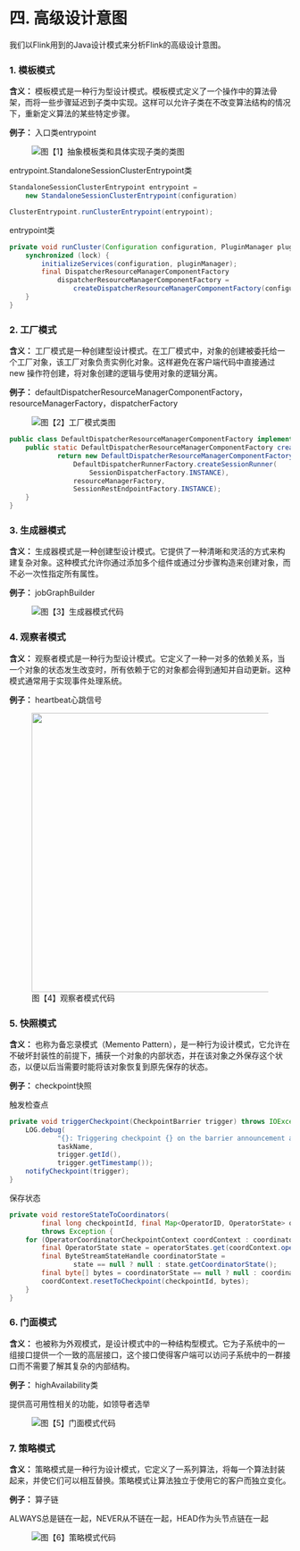 # 四. 高级设计意图

我们以Flink用到的Java设计模式来分析Flink的高级设计意图。

### 1. 模板模式

**含义：** 模板模式是一种行为型设计模式。模板模式定义了一个操作中的算法骨架，而将一些步骤延迟到子类中实现。这样可以允许子类在不改变算法结构的情况下，重新定义算法的某些特定步骤。

**例子：** 入口类entrypoint

<figure><img src=".gitbook/assets/模板模式类图.png"><caption>图【1】抽象模板类和具体实现子类的类图</caption></figure>

entrypoint.StandaloneSessionClusterEntrypoint类
```java
StandaloneSessionClusterEntrypoint entrypoint =
    new StandaloneSessionClusterEntrypoint(configuration)

ClusterEntrypoint.runClusterEntrypoint(entrypoint);
```

entrypoint类
```java
private void runCluster(Configuration configuration, PluginManager pluginManager) throws Exception {
    synchronized (lock) {
        initializeServices(configuration, pluginManager);
        final DispatcherResourceManagerComponentFactory
            dispatcherResourceManagerComponentFactory =
                createDispatcherResourceManagerComponentFactory(configuration);
    }
}
```

### 2. 工厂模式

**含义：** 工厂模式是一种创建型设计模式。在工厂模式中，对象的创建被委托给一个工厂对象，该工厂对象负责实例化对象。这样避免在客户端代码中直接通过 new 操作符创建，将对象创建的逻辑与使用对象的逻辑分离。

**例子：** defaultDispatcherResourceManagerComponentFactory，resourceManagerFactory，dispatcherFactory

<figure><img src=".gitbook/assets/工厂模式类图.png"><caption>图【2】工厂模式类图</caption></figure>

```java
public class DefaultDispatcherResourceManagerComponentFactory implements DispatcherResourceManagerComponentFactory {
    public static DefaultDispatcherResourceManagerComponentFactory createSessionComponentFactory(ResourceManagerFactory<?> resourceManagerFactory) {
            return new DefaultDispatcherResourceManagerComponentFactory(
                DefaultDispatcherRunnerFactory.createSessionRunner(
                    SessionDispatcherFactory.INSTANCE),
                resourceManagerFactory,
                SessionRestEndpointFactory.INSTANCE);
    }
}
```

### 3. 生成器模式

**含义：** 生成器模式是一种创建型设计模式。它提供了一种清晰和灵活的方式来构建复杂对象。这种模式允许你通过添加多个组件或通过分步骤构造来创建对象，而不必一次性指定所有属性。

**例子：** jobGraphBuilder

<figure><img src=".gitbook/assets/生成器模式代码.png"><caption>图【3】生成器模式代码</caption></figure>

### 4. 观察者模式

**含义：** 观察者模式是一种行为型设计模式。它定义了一种一对多的依赖关系，当一个对象的状态发生改变时，所有依赖于它的对象都会得到通知并自动更新。这种模式通常用于实现事件处理系统。

**例子：** heartbeat心跳信号

<figure><img src=".gitbook/assets/观察者模式代码.png" width="500"><caption>图【4】观察者模式代码</caption></figure>

### 5. 快照模式

**含义：** 也称为备忘录模式（Memento Pattern），是一种行为设计模式，它允许在不破坏封装性的前提下，捕获一个对象的内部状态，并在该对象之外保存这个状态，以便以后当需要时能将该对象恢复到原先保存的状态。

**例子：** checkpoint快照

触发检查点
```java
private void triggerCheckpoint(CheckpointBarrier trigger) throws IOException {
    LOG.debug(
            "{}: Triggering checkpoint {} on the barrier announcement at {}.",
            taskName,
            trigger.getId(),
            trigger.getTimestamp());
    notifyCheckpoint(trigger);
}
```

保存状态
```java
private void restoreStateToCoordinators(
        final long checkpointId, final Map<OperatorID, OperatorState> operatorStates)
        throws Exception {
    for (OperatorCoordinatorCheckpointContext coordContext : coordinatorsToCheckpoint) {
        final OperatorState state = operatorStates.get(coordContext.operatorId());
        final ByteStreamStateHandle coordinatorState =
                state == null ? null : state.getCoordinatorState();
        final byte[] bytes = coordinatorState == null ? null : coordinatorState.getData();
        coordContext.resetToCheckpoint(checkpointId, bytes);
    }
}
```
        
### 6. 门面模式

**含义：** 也被称为外观模式，是设计模式中的一种结构型模式。它为子系统中的一组接口提供一个一致的高层接口，这个接口使得客户端可以访问子系统中的一群接口而不需要了解其复杂的内部结构。

**例子：** highAvailability类

提供高可用性相关的功能，如领导者选举

<figure><img src=".gitbook/assets/门面模式代码.png"><caption>图【5】门面模式代码</caption></figure>

### 7. 策略模式

**含义：** 策略模式是一种行为设计模式，它定义了一系列算法，将每一个算法封装起来，并使它们可以相互替换。策略模式让算法独立于使用它的客户而独立变化。

**例子：** 算子链

ALWAYS总是链在一起，NEVER从不链在一起，HEAD作为头节点链在一起

<figure><img src=".gitbook/assets/策略模式代码.png"><caption>图【6】策略模式代码</caption></figure>
